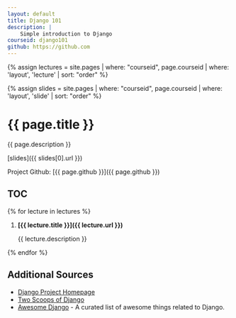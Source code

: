 ```yaml
---
layout: default
title: Django 101
description: |
    Simple introduction to Django
courseid: django101
github: https://github.com
---
```

{% assign lectures = site.pages | where: "courseid", page.courseid | where: 'layout', 'lecture' | sort: "order" %}

{% assign slides = site.pages | where: "courseid", page.courseid | where: 'layout', 'slide' | sort: "order" %}

# {{ page.title }}

{{ page.description }}

[slides]({{ slides[0].url }})

Project Github: [{{ page.github }}]({{ page.github }})

## TOC

{% for lecture in lectures %}

1. **[{{ lecture.title }}]({{ lecture.url }})**

   {{ lecture.description }}

{% endfor %}


## Additional Sources

* [Django Project Homepage](https://www.djangoproject.com/)
* [Two Scoops of Django](https://www.feldroy.com/books/two-scoops-of-django-3-x)
* [Awesome Django](https://github.com/wsvincent/awesome-django) - A curated list of awesome things related to Django.


